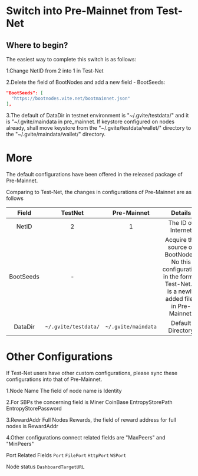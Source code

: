 # Switch into Pre-Mainnet from Test-Net

## Where to begin?

The easiest way to complete this switch is as follows:

1.Change NetID from 2 into 1 in Test-Net

2.Delete the field of BootNodes and add a new field - BootSeeds:

```json
"BootSeeds": [
  "https://bootnodes.vite.net/bootmainnet.json"
],
```

3.The default of DataDir in testnet environment is "~/.gvite/testdata/" and it is "~/.gvite/maindata in pre_mainnet. If keystore configured on nodes already, shall move keystore from the "~/.gvite/testdata/wallet/" directory to the "~/.gvite/maindata/wallet/" directory.

# More
The default configurations have been offered in the released package of Pre-Mainnet.

Comparing to Test-Net, the changes in configurations of Pre-Mainnet are as follows

| Field | TestNet | Pre-Mainnet | Details |
|:--:|:--:|:--:|:--:|
| NetID | 2 | 1 | The ID of Internet |
| BootSeeds | - |  | Acquire the source of BootNodes. No this configuration in the former Test-Net. It is a newly added filed in Pre-Mainnet. |
| DataDir | `~/.gvite/testdata/` | `~/.gvite/maindata` | Default Directory |

# Other Configurations

If Test-Net users have other custom configurations, please sync these configurations into that of Pre-Mainnet.

1.Node Name
The field of node name is Identity

2.For SBPs
the concerning field is Miner CoinBase EntropyStorePath EntropyStorePassword

3.RewardAddr
Full Nodes Rewards, the field of reward address for full nodes is RewardAddr

4.Other configurations
connect related fields are "MaxPeers" and "MinPeers"

Port Related Fields `Port` `FilePort` `HttpPort` `WSPort`

Node status `DashboardTargetURL`